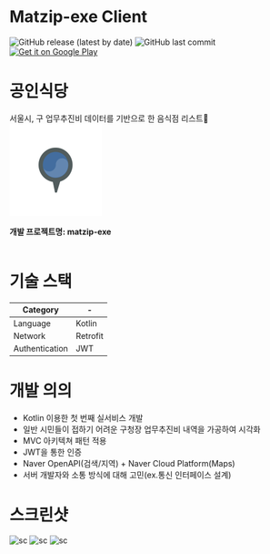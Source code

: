 # Matzip-exe Client
![GitHub release (latest by date)](https://img.shields.io/github/v/release/matzip-exe/Client)
![GitHub last commit](https://img.shields.io/github/last-commit/matzip-exe/Client)
<br>
<a href='https://play.google.com/store/apps/details?id=com.team_no_yes.matzip_exe'><img alt='Get it on Google Play' src='https://play.google.com/intl/en_us/badges/images/generic/en_badge_web_generic.png' height="70" width="180"/></a>

# 공인식당
서울시, 구 업무추진비 데이터를 기반으로 한 음식점 리스트🍱
<br>
![logo](https://raw.githubusercontent.com/matzip-exe/Client/master/app/src/main/res/mipmap-hdpi/icon_marker_foreground.png?token=AJHV7BVH5RFRJ4QPOZOUVXS7IXMTK)


**개발 프로젝트명: matzip-exe**
<br><br>

# 기술 스택

|Category| - |
| --- | --- |
|Language|Kotlin|
|Network|Retrofit|
|Authentication|JWT|


# 개발 의의
 * Kotlin 이용한 첫 번째 실서비스 개발
 * 일반 시민들이 접하기 어려운 구청장 업무추진비 내역을 가공하여 시각화
 * MVC 아키텍쳐 패턴 적용
 * JWT을 통한 인증
 * Naver OpenAPI(검색/지역) + Naver Cloud Platform(Maps)
 * 서버 개발자와 소통 방식에 대해 고민(ex.통신 인터페이스 설계)


# 스크린샷

![sc](https://lh3.googleusercontent.com/MKt5jujL8hj5nnkJUjLsliP9vYtyhuvQ9da-ybjMGSh20aX4oWdY1gEBB3dhcFPMf3A4=w720-h310-rw)
![sc](https://lh3.googleusercontent.com/FWoun1XCn3ywq_qwLIidXlel9cGbx4Gq3vNbonAB-Z7bvQIwA1b18TKn4UdIDbFixbI=w720-h310-rw)
![sc](https://lh3.googleusercontent.com/fTXLWBhgcbbwiugsj8XBS9_7rxL3Fk0xN1hhMi_MsNZUIFDrAd4TwS0_GuJfuSw4mQ=w720-h310-rw)
